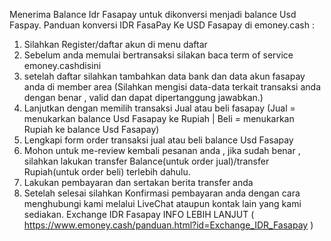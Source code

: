 Menerima Balance Idr Fasapay untuk dikonversi menjadi balance Usd Faspay.
Panduan konversi IDR FasaPay Ke USD Fasapay di emoney.cash :
1. Silahkan Register/daftar akun di menu daftar
2. Sebelum anda memulai bertransaksi silakan baca term of service emoney.cashdisini
3. setelah daftar silahkan tambahkan data bank dan data akun fasapay anda di member area (Silahkan mengisi data-data terkait transaksi anda dengan benar , valid dan dapat dipertanggung jawabkan.)
4. Lanjutkan dengan memilih transaksi Jual atau beli fasapay (Jual = menukarkan balance Usd Fasapay ke Rupiah | Beli = menukarkan Rupiah ke balance Usd Fasapay)
5. Lengkapi form order transaksi jual atau beli balance Usd Fasapay
6. Mohon untuk me-review kembali pesanan anda , jika sudah benar , silahkan lakukan transfer Balance(untuk order jual)/transfer Rupiah(untuk order beli) terlebih dahulu.
7. Lakukan pembayaran dan sertakan berita transfer anda
8. Setelah selesai silahkan Konfirmasi pembayaran anda dengan cara menghubungi kami melalui LiveChat ataupun kontak lain yang kami sediakan.
Exchange IDR Fasapay
INFO LEBIH LANJUT ( https://www.emoney.cash/panduan.html?id=Exchange_IDR_Fasapay )
